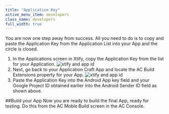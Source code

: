 ```yaml
---
title: "Application Key"
active_menu_item: developers
class_name: developers
full_width: true
---
```


You are now one step away from success. All you need to do is to copy and paste the Application Key from the Application List into your App and the circle is closed.

1. In the Applications screen in Xtify, copy the Application Key from the list for your Application.
![xtify and app id](/img/docs/xtify-appand-list.png)
1. Next, go back to your Application Craft App and locate the AC Build Extensions property for your App.
![xtify and app id](/img/docs/xtify-andkey-plugin.png)
1. Paste the Application Key into the Android App key field and your Google Project ID obtained earlier into the Android Sender ID field as shown above.

##Build your App
Now you are ready to build the final App, ready for testing. Do this from the AC Moble Build screen in the AC Console.


